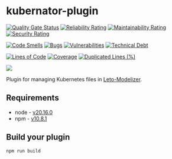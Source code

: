 # kubernator-plugin

[![Quality Gate Status](https://sonarcloud.io/api/project_badges/measure?project=ditrit_kubernator-plugin&metric=alert_status)](https://sonarcloud.io/summary/overall?id=ditrit_kubernator-plugin)
[![Reliability Rating](https://sonarcloud.io/api/project_badges/measure?project=ditrit_kubernator-plugin&metric=reliability_rating)](https://sonarcloud.io/summary/overall?id=ditrit_kubernator-plugin)
[![Maintainability Rating](https://sonarcloud.io/api/project_badges/measure?project=ditrit_kubernator-plugin&metric=sqale_rating)](https://sonarcloud.io/summary/overall?id=ditrit_kubernator-plugin)
[![Security Rating](https://sonarcloud.io/api/project_badges/measure?project=ditrit_kubernator-plugin&metric=security_rating)](https://sonarcloud.io/summary/overall?id=ditrit_kubernator-plugin)

[![Code Smells](https://sonarcloud.io/api/project_badges/measure?project=ditrit_kubernator-plugin&metric=code_smells)](https://sonarcloud.io/summary/overall?id=ditrit_kubernator-plugin)
[![Bugs](https://sonarcloud.io/api/project_badges/measure?project=ditrit_kubernator-plugin&metric=bugs)](https://sonarcloud.io/summary/overall?id=ditrit_kubernator-plugin)
[![Vulnerabilities](https://sonarcloud.io/api/project_badges/measure?project=ditrit_kubernator-plugin&metric=vulnerabilities)](https://sonarcloud.io/summary/overall?id=ditrit_kubernator-plugin)
[![Technical Debt](https://sonarcloud.io/api/project_badges/measure?project=ditrit_kubernator-plugin&metric=sqale_index)](https://sonarcloud.io/summary/overall?id=ditrit_kubernator-plugin)

[![Lines of Code](https://sonarcloud.io/api/project_badges/measure?project=ditrit_kubernator-plugin&metric=ncloc)](https://sonarcloud.io/summary/overall?id=ditrit_kubernator-plugin)
[![Coverage](https://sonarcloud.io/api/project_badges/measure?project=ditrit_kubernator-plugin&metric=coverage)](https://sonarcloud.io/summary/overall?id=ditrit_kubernator-plugin)
[![Duplicated Lines (%)](https://sonarcloud.io/api/project_badges/measure?project=ditrit_kubernator-plugin&metric=duplicated_lines_density)](https://sonarcloud.io/summary/overall?id=ditrit_kubernator-plugin)

[![](https://dcbadge.vercel.app/api/server/zkKfj9gj2C?style=flat&theme=default-inverted)](https://discord.gg/zkKfj9gj2C)

Plugin for managing Kubernetes files in [Leto-Modelizer](https://github.com/ditrit/leto-modelizer).


## Requirements

* node - [v20.16.0](https://nodejs.org/en/blog/release/v20.16.0)
* npm - [v10.8.1](https://www.npmjs.com/package/npm/v/10.8.1)

## Build your plugin

```
npm run build
```
